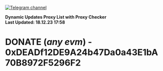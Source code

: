 [![Telegram channel](https://img.shields.io/endpoint?url=https://runkit.io/damiankrawczyk/telegram-badge/branches/master?url=https://t.me/n4z4v0d)](https://t.me/n4z4v0d) 

**Dynamic Updates Proxy List with Proxy Checker**  
**Last Updated: 18.12.23 17:58**

# DONATE (_any evm_) - 0xDEADf12DE9A24b47Da0a43E1bA70B8972F5296F2
